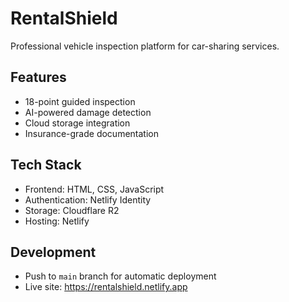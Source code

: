 # RentalShield

Professional vehicle inspection platform for car-sharing services.

## Features
- 18-point guided inspection
- AI-powered damage detection  
- Cloud storage integration
- Insurance-grade documentation

## Tech Stack
- Frontend: HTML, CSS, JavaScript
- Authentication: Netlify Identity
- Storage: Cloudflare R2
- Hosting: Netlify

## Development
- Push to `main` branch for automatic deployment
- Live site: https://rentalshield.netlify.app
